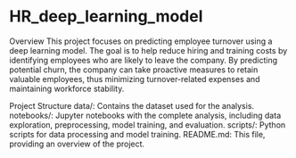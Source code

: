 # HR_deep_learning_model
Overview
This project focuses on predicting employee turnover using a deep learning model. The goal is to help reduce hiring and training costs by identifying employees who are likely to leave the company. By predicting potential churn, the company can take proactive measures to retain valuable employees, thus minimizing turnover-related expenses and maintaining workforce stability.

Project Structure
data/: Contains the dataset used for the analysis.
notebooks/: Jupyter notebooks with the complete analysis, including data exploration, preprocessing, model training, and evaluation.
scripts/: Python scripts for data processing and model training.
README.md: This file, providing an overview of the project.
